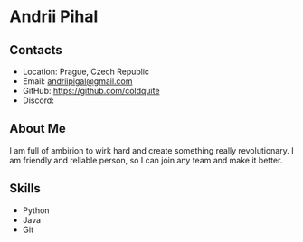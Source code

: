 <h1> Andrii Pihal </h1>
<h2> Contacts </h2>

* Location: Prague, Czech Republic
* Email: andriipigal@gmail.com
* GitHub: https://github.com/coldquite
* Discord: 
<h2> About Me </h2>
I am full of ambirion to wirk hard and create something really revolutionary. I am friendly and reliable person, so I can join any team and make it better.
<h2> Skills </h2>

* Python
* Java
* Git
